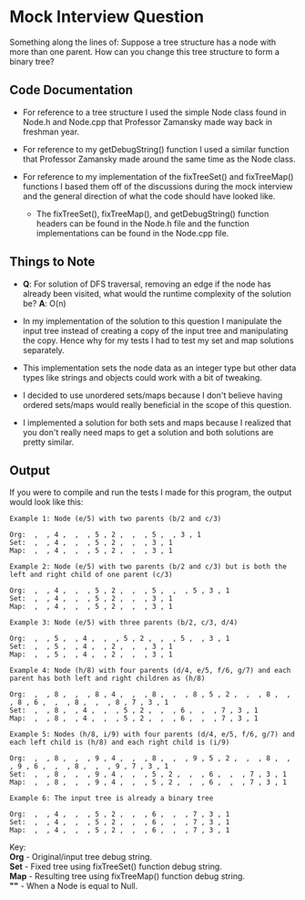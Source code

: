 # Mock Interview Question
Something along the lines of: Suppose a tree structure has a node with more than one parent. How can you change this tree structure to form a binary tree?

## Code Documentation
- For reference to a tree structure I used the simple Node class found in Node.h and Node.cpp that Professor Zamansky made way back in freshman year.

- For reference to my getDebugString() function I used a similar function that Professor Zamansky made around the same time as the Node class.

- For reference to my implementation of the fixTreeSet() and fixTreeMap() functions I based them off of the discussions during the mock interview and the general direction of what the code should have looked like.
    - The fixTreeSet(), fixTreeMap(), and getDebugString() function headers can be found in the Node.h file and the function implementations can be found in the Node.cpp file.

## Things to Note
- **Q**: For solution of DFS traversal, removing an edge if the node has already been visited, what would the runtime complexity of the solution be? **A**: O(n)

- In my implementation of the solution to this question I manipulate the input tree instead of creating a copy of the input tree and manipulating the copy. Hence why for my tests I had to test my set and map solutions separately.

- This implementation sets the node data as an integer type but other data types like strings and objects could work with a bit of tweaking.

- I decided to use unordered sets/maps because I don't believe having ordered sets/maps would really beneficial in the scope of this question. 

- I implemented a solution for both sets and maps because I realized that you don't really need maps to get a solution and both solutions are pretty similar.

## Output
If you were to compile and run the tests I made for this program, the output would look like this:

    Example 1: Node (e/5) with two parents (b/2 and c/3)

    Org:  ,  , 4 ,  ,  , 5 , 2 ,  ,  , 5 ,  , 3 , 1
    Set:  ,  , 4 ,  ,  , 5 , 2 ,  ,  , 3 , 1
    Map:  ,  , 4 ,  ,  , 5 , 2 ,  ,  , 3 , 1

    Example 2: Node (e/5) with two parents (b/2 and c/3) but is both the left and right child of one parent (c/3)

    Org:  ,  , 4 ,  ,  , 5 , 2 ,  ,  , 5 ,  ,  , 5 , 3 , 1
    Set:  ,  , 4 ,  ,  , 5 , 2 ,  ,  , 3 , 1
    Map:  ,  , 4 ,  ,  , 5 , 2 ,  ,  , 3 , 1

    Example 3: Node (e/5) with three parents (b/2, c/3, d/4)

    Org:  ,  , 5 ,  , 4 ,  ,  , 5 , 2 ,  ,  , 5 ,  , 3 , 1
    Set:  ,  , 5 ,  , 4 ,  , 2 ,  ,  , 3 , 1
    Map:  ,  , 5 ,  , 4 ,  , 2 ,  ,  , 3 , 1

    Example 4: Node (h/8) with four parents (d/4, e/5, f/6, g/7) and each parent has both left and right children as (h/8)

    Org:  ,  , 8 ,  ,  , 8 , 4 ,  ,  , 8 ,  ,  , 8 , 5 , 2 ,  ,  , 8 ,  ,  , 8 , 6 ,  ,  , 8 ,  ,  , 8 , 7 , 3 , 1
    Set:  ,  , 8 ,  , 4 ,  ,  , 5 , 2 ,  ,  , 6 ,  ,  , 7 , 3 , 1
    Map:  ,  , 8 ,  , 4 ,  ,  , 5 , 2 ,  ,  , 6 ,  ,  , 7 , 3 , 1

    Example 5: Nodes (h/8, i/9) with four parents (d/4, e/5, f/6, g/7) and each left child is (h/8) and each right child is (i/9)

    Org:  ,  , 8 ,  ,  , 9 , 4 ,  ,  , 8 ,  ,  , 9 , 5 , 2 ,  ,  , 8 ,  ,  , 9 , 6 ,  ,  , 8 ,  ,  , 9 , 7 , 3 , 1
    Set:  ,  , 8 ,  ,  , 9 , 4 ,  ,  , 5 , 2 ,  ,  , 6 ,  ,  , 7 , 3 , 1
    Map:  ,  , 8 ,  ,  , 9 , 4 ,  ,  , 5 , 2 ,  ,  , 6 ,  ,  , 7 , 3 , 1

    Example 6: The input tree is already a binary tree

    Org:  ,  , 4 ,  ,  , 5 , 2 ,  ,  , 6 ,  ,  , 7 , 3 , 1
    Set:  ,  , 4 ,  ,  , 5 , 2 ,  ,  , 6 ,  ,  , 7 , 3 , 1
    Map:  ,  , 4 ,  ,  , 5 , 2 ,  ,  , 6 ,  ,  , 7 , 3 , 1

Key:<br>
**Org** - Original/input tree debug string.<br>
**Set** - Fixed tree using fixTreeSet() function debug string.<br>
**Map** - Resulting tree using fixTreeMap() function debug string.<br>
**""** - When a Node is equal to Null.<br>
